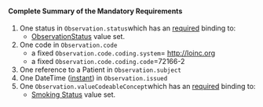 #### Complete Summary of the Mandatory Requirements

1.  One status in `Observation.status`which has an [required](http://hl7.org/fhir/terminologies.html#required) binding to:
    -   [ObservationStatus] value set.
1.  One code in `Observation.code`
    -   a fixed `Observation.code.coding.system`= http://loinc.org
    -   a fixed `Observation.code.coding.code`=72166-2
1.  One reference to a Patient in `Observation.subject`
1.  One DateTime ([instant]) in `Observation.issued`
1.  One `Observation.valueCodeableConcept`which has an [required](http://hl7.org/fhir/terminologies.html#required) binding to:
    -   [Smoking Status] value set.





  [ObservationStatus]: http://hl7.org/fhir/valueset-observation-status.html
  [instant]: http://hl7.org/fhir/datatypes.html#instant
  [Smoking Status]: valueset-observation-ccdasmokingstatus.html
